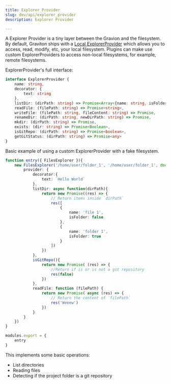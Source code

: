 ```yaml
---
title: Explorer Provider
slug: dev/api/explorer_provider
description: Explorer Provider

---
```


A Explorer Provider is a tiny layer between the Gravion and the filesystem. 
By default, Graviton ships with a [Local ExplorerProvider](https://github.com/Graviton-Code-Editor/Graviton-App/blob/master/src/interface/defaults/local.explorer.ts) which allows you to access, read, modify, etc, your local filesystem.
Plugins can make use custom ExplorerProviders to access non-local filesystems, for example, remote filesystems.

ExplorerProvider's full interface:
```ts
interface ExplorerProvider {
	name: string,
	decorator: {
		text: string
	},
	listDir: (dirPath: string) => Promise<Array<{name: string, isFolder: boolean}>>,
	readFile: (filePath: string) => Promise<string>,
	writeFile: (filePath: string, fileContent: string) => Promise,
	renameDir: (dirPath: string, newDirPath: string) => Promise,
	mkdir: (dirPath: string) => Promise,
	exists: (dir: string) => Promise<Boolean>,
	isGitRepo: (dirPath: string) => Promise<boolean>,
	getGitStatus: (dirPath: string) => Promise<any>
}
```

Basic example of using a custom ExplorerProvider with a fake filesystem.
```ts
function entry({ FilesExplorer }){
	new FilesExplorer('/home/user/folder_1', '/home/user/folder_1', document.getElementById('explorer_panel'), 0, false, null, {
		provider: {
			decorator:{
				text: `Hello World`
			},
			listDir: async function(dirPath){
				return new Promise((res) => {
					// Return items inside `dirPath`
					res([
						{
							name: 'file 1',
							isFolder: false
						},
						{
							name: 'folder 1',
							isFolder: true
						}
					])
				})
			},
			isGitRepo(){
				return new Promise( (res) => {
					//Return if is or is not a git repository
					res(false)
				})
			},
			readFile: function (filePath) {
				return new Promise( async (res) => {
					// Return the content of `filePath`
					res('Weeew')
				})
			}
		}
	})
}

modules.export = {
	entry
}
```

This implements some basic operations:
* List directories
* Reading files
* Detecting if the project folder is a git repository